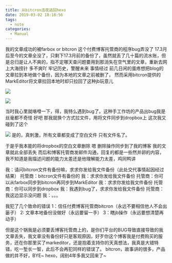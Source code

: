 ```yaml
---
title: 从bitcron连夜逃回hexo
date: 2019-03-02 18:18:56
tags:
  - note
categories:
  - Manual
---
```

我的文章成功的被farbox or bitcron 这个付费博客托管商的程序bug弄没了
17.3月后至今的文章全没了，只剩下17.3月前的备份了，虽然就丢了几十篇的流水账，但是总归是让人不爽的，指不定哪天查问题要用到那消失在空气里的文章，重新去网上大海捞针 多不爽吖
牢记历史，警醒未来
事情经过
前几日闲的蛋疼想把blog的文章拉到本地做个备份，因为本地的文章之前被删了，
然而采用bitcron提供的MarkEditor将文章拉回本地时却只拉回了这种jb玩意儿

![](ME1.png)

![](ME2.png)

当时我心里就咯噔一下，得，我特么遇到bug了。这种手工作坊的产品出bug我是丝毫都不奇怪
好吧 那我就换个方式拉文件，用将文件同步到dropbox上
这次我又碰到了这个

![](DB.png)
是的，真刺激，所有文章都变成了空白文件 只有文件名了。

于是乎我本能的将dropbox的空白文章删除
嗯
删除操作同步到了我的博客 我的文章就此全部丢失
而后和博客托管商发邮件沟通，回复的都是一些然并卵的内容，我不知道是我描述问题的能力太差还是他理解能力太差，鸡同鸭讲

我：请问bitcron文件有备份嘛，求求你发给我文件备份（此处交代事情起因经过结果）
托管商：bitcron文件有备份的
我：求求你发给我文件备份
托管商：你可以从farbox同步到bitcron再同步到MarkEditor
我：求求你发给我文件备份
托管商：你可以同步到dropbox
我：我遇到bug了，求求你发给我文件备份
托管商：我这边显示没问题
我：。。。

我犯了几个致命的错误
1：信任付费博客托管商bitcron（永远不要相信他人不会出篓子）
2:  文章本地备份没做好（永远要留一手）
3：瞎jb操作（永远要想清楚再动手）

但是这个锅我是必须要丢博客托管商上的，是你们平台的BUG导致直接导致的我文章丢失，我文章没有备份好只是客观原因，好歹你这个博客我是付费购买的服务，还在你那里买了markeditor，还是抱着支持你的天真想法，我真是大错特错，吃一堑长一智，此后不会再犯同样的错误了。
bitcron，故事讲的很多，产品做的并不好，BYE~
hexo，阔别4年多我又回来了~

